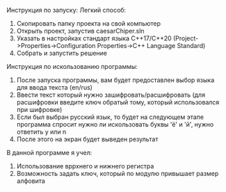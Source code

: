 Инструкция по запуску:
Легкий способ:
1) Скопировать папку проекта на свой компьютер
2) Открыть проект, запустив caesarChiper.sln
3) Указать в настройках стандарт языка C++17/C++20 (Project->Properties->Configuration Properties->C++ Language Standard)
4) Собрать и запустить решение
   
Инструкция по искользованию программы:
1) После запуска программы, вам будет предоставлен выбор языка для ввода текста (en/rus)
2) Ввести текст который нужно зашифровать/расшифровать (для расшифровки введите ключ обратый тому, который использовался при шифровке)
3) Если был выбран русский язык, то будет на следующем этапе программа спросит нужно ли 
   искользовать буквы 'ё' и 'й', нужно ответить y или n
4) После этого на экран будет выведен результат

В данной программе я учел:
1) Использование вррхнего и нижнего регистра
2) Возможность задать ключ, который по модулю привышает размер алфовита